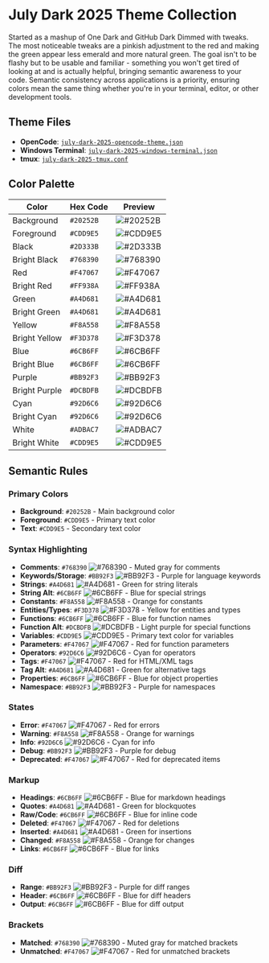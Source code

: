 # July Dark 2025 Theme Collection

Started as a mashup of One Dark and GitHub Dark Dimmed with tweaks. The most noticeable tweaks are a pinkish adjustment to the red and making the green appear less emerald and more natural green. The goal isn't to be flashy but to be usable and familiar - something you won't get tired of looking at and is actually helpful, bringing semantic awareness to your code. Semantic consistency across applications is a priority, ensuring colors mean the same thing whether you're in your terminal, editor, or other development tools.

## Theme Files

- **OpenCode**: [`july-dark-2025-opencode-theme.json`](./july-dark-2025-opencode-theme.json)
- **Windows Terminal**: [`july-dark-2025-windows-terminal.json`](./july-dark-2025-windows-terminal.json)
- **tmux**: [`july-dark-2025-tmux.conf`](./july-dark-2025-tmux.conf)

## Color Palette

| Color | Hex Code | Preview |
|-------|----------|---------|
| Background | `#20252B` | ![#20252B](https://placehold.co/16/20252B/20252B.png) |
| Foreground | `#CDD9E5` | ![#CDD9E5](https://placehold.co/16/CDD9E5/CDD9E5.png) |
| Black | `#2D333B` | ![#2D333B](https://placehold.co/16/2D333B/2D333B.png) |
| Bright Black | `#768390` | ![#768390](https://placehold.co/16/768390/768390.png) |
| Red | `#F47067` | ![#F47067](https://placehold.co/16/F47067/F47067.png) |
| Bright Red | `#FF938A` | ![#FF938A](https://placehold.co/16/FF938A/FF938A.png) |
| Green | `#A4D681` | ![#A4D681](https://placehold.co/16/A4D681/A4D681.png) |
| Bright Green | `#A4D681` | ![#A4D681](https://placehold.co/16/A4D681/A4D681.png) |
| Yellow | `#F8A558` | ![#F8A558](https://placehold.co/16/F8A558/F8A558.png) |
| Bright Yellow | `#F3D378` | ![#F3D378](https://placehold.co/16/F3D378/F3D378.png) |
| Blue | `#6CB6FF` | ![#6CB6FF](https://placehold.co/16/6CB6FF/6CB6FF.png) |
| Bright Blue | `#6CB6FF` | ![#6CB6FF](https://placehold.co/16/6CB6FF/6CB6FF.png) |
| Purple | `#BB92F3` | ![#BB92F3](https://placehold.co/16/BB92F3/BB92F3.png) |
| Bright Purple | `#DCBDFB` | ![#DCBDFB](https://placehold.co/16/DCBDFB/DCBDFB.png) |
| Cyan | `#92D6C6` | ![#92D6C6](https://placehold.co/16/92D6C6/92D6C6.png) |
| Bright Cyan | `#92D6C6` | ![#92D6C6](https://placehold.co/16/92D6C6/92D6C6.png) |
| White | `#ADBAC7` | ![#ADBAC7](https://placehold.co/16/ADBAC7/ADBAC7.png) |
| Bright White | `#CDD9E5` | ![#CDD9E5](https://placehold.co/16/CDD9E5/CDD9E5.png) |

## Semantic Rules

### Primary Colors
- **Background**: `#20252B` - Main background color
- **Foreground**: `#CDD9E5` - Primary text color  
- **Text**: `#CDD9E5` - Secondary text color

### Syntax Highlighting
- **Comments**: `#768390` ![#768390](https://placehold.co/16/768390/768390.png) - Muted gray for comments
- **Keywords/Storage**: `#BB92F3` ![#BB92F3](https://placehold.co/16/BB92F3/BB92F3.png) - Purple for language keywords
- **Strings**: `#A4D681` ![#A4D681](https://placehold.co/16/A4D681/A4D681.png) - Green for string literals
- **String Alt**: `#6CB6FF` ![#6CB6FF](https://placehold.co/16/6CB6FF/6CB6FF.png) - Blue for special strings
- **Constants**: `#F8A558` ![#F8A558](https://placehold.co/16/F8A558/F8A558.png) - Orange for constants
- **Entities/Types**: `#F3D378` ![#F3D378](https://placehold.co/16/F3D378/F3D378.png) - Yellow for entities and types
- **Functions**: `#6CB6FF` ![#6CB6FF](https://placehold.co/16/6CB6FF/6CB6FF.png) - Blue for function names
- **Function Alt**: `#DCBDFB` ![#DCBDFB](https://placehold.co/16/DCBDFB/DCBDFB.png) - Light purple for special functions
- **Variables**: `#CDD9E5` ![#CDD9E5](https://placehold.co/16/CDD9E5/CDD9E5.png) - Primary text color for variables
- **Parameters**: `#F47067` ![#F47067](https://placehold.co/16/F47067/F47067.png) - Red for function parameters
- **Operators**: `#92D6C6` ![#92D6C6](https://placehold.co/16/92D6C6/92D6C6.png) - Cyan for operators
- **Tags**: `#F47067` ![#F47067](https://placehold.co/16/F47067/F47067.png) - Red for HTML/XML tags
- **Tag Alt**: `#A4D681` ![#A4D681](https://placehold.co/16/A4D681/A4D681.png) - Green for alternative tags
- **Properties**: `#6CB6FF` ![#6CB6FF](https://placehold.co/16/6CB6FF/6CB6FF.png) - Blue for object properties
- **Namespace**: `#BB92F3` ![#BB92F3](https://placehold.co/16/BB92F3/BB92F3.png) - Purple for namespaces

### States
- **Error**: `#F47067` ![#F47067](https://placehold.co/16/F47067/F47067.png) - Red for errors
- **Warning**: `#F8A558` ![#F8A558](https://placehold.co/16/F8A558/F8A558.png) - Orange for warnings
- **Info**: `#92D6C6` ![#92D6C6](https://placehold.co/16/92D6C6/92D6C6.png) - Cyan for info
- **Debug**: `#BB92F3` ![#BB92F3](https://placehold.co/16/BB92F3/BB92F3.png) - Purple for debug
- **Deprecated**: `#F47067` ![#F47067](https://placehold.co/16/F47067/F47067.png) - Red for deprecated items

### Markup
- **Headings**: `#6CB6FF` ![#6CB6FF](https://placehold.co/16/6CB6FF/6CB6FF.png) - Blue for markdown headings
- **Quotes**: `#A4D681` ![#A4D681](https://placehold.co/16/A4D681/A4D681.png) - Green for blockquotes
- **Raw/Code**: `#6CB6FF` ![#6CB6FF](https://placehold.co/16/6CB6FF/6CB6FF.png) - Blue for inline code
- **Deleted**: `#F47067` ![#F47067](https://placehold.co/16/F47067/F47067.png) - Red for deletions
- **Inserted**: `#A4D681` ![#A4D681](https://placehold.co/16/A4D681/A4D681.png) - Green for insertions
- **Changed**: `#F8A558` ![#F8A558](https://placehold.co/16/F8A558/F8A558.png) - Orange for changes
- **Links**: `#6CB6FF` ![#6CB6FF](https://placehold.co/16/6CB6FF/6CB6FF.png) - Blue for links

### Diff
- **Range**: `#BB92F3` ![#BB92F3](https://placehold.co/16/BB92F3/BB92F3.png) - Purple for diff ranges
- **Header**: `#6CB6FF` ![#6CB6FF](https://placehold.co/16/6CB6FF/6CB6FF.png) - Blue for diff headers
- **Output**: `#6CB6FF` ![#6CB6FF](https://placehold.co/16/6CB6FF/6CB6FF.png) - Blue for diff output

### Brackets
- **Matched**: `#768390` ![#768390](https://placehold.co/16/768390/768390.png) - Muted gray for matched brackets
- **Unmatched**: `#F47067` ![#F47067](https://placehold.co/16/F47067/F47067.png) - Red for unmatched brackets